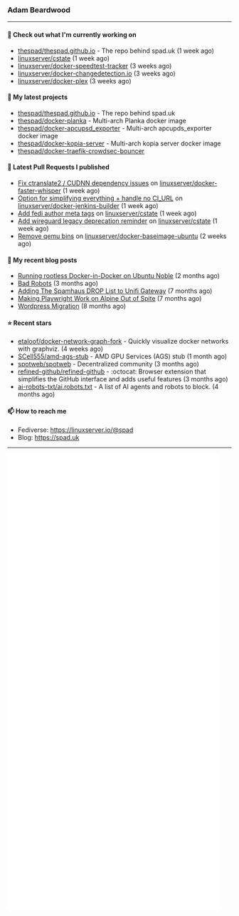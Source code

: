 ### Adam Beardwood
---
#### 👷 Check out what I'm currently working on

- [thespad/thespad.github.io](https://github.com/thespad/thespad.github.io) - The repo behind spad.uk (1 week ago)
- [linuxserver/cstate](https://github.com/linuxserver/cstate) (1 week ago)
- [linuxserver/docker-speedtest-tracker](https://github.com/linuxserver/docker-speedtest-tracker) (3 weeks ago)
- [linuxserver/docker-changedetection.io](https://github.com/linuxserver/docker-changedetection.io) (3 weeks ago)
- [linuxserver/docker-plex](https://github.com/linuxserver/docker-plex) (3 weeks ago)

#### 🌱 My latest projects

- [thespad/thespad.github.io](https://github.com/thespad/thespad.github.io) - The repo behind spad.uk
- [thespad/docker-planka](https://github.com/thespad/docker-planka) - Multi-arch Planka docker image
- [thespad/docker-apcupsd_exporter](https://github.com/thespad/docker-apcupsd_exporter) - Multi-arch apcupds_exporter docker image
- [thespad/docker-kopia-server](https://github.com/thespad/docker-kopia-server) - Multi-arch kopia server docker image 
- [thespad/docker-traefik-crowdsec-bouncer](https://github.com/thespad/docker-traefik-crowdsec-bouncer)

#### 🔨 Latest Pull Requests I published

- [Fix ctranslate2 / CUDNN dependency issues](https://github.com/linuxserver/docker-faster-whisper/pull/23) on [linuxserver/docker-faster-whisper](https://github.com/linuxserver/docker-faster-whisper) (1 week ago)
- [Option for simplifying everything &#43; handle no CI_URL](https://github.com/linuxserver/docker-jenkins-builder/pull/295) on [linuxserver/docker-jenkins-builder](https://github.com/linuxserver/docker-jenkins-builder) (1 week ago)
- [Add fedi author meta tags](https://github.com/linuxserver/cstate/pull/243) on [linuxserver/cstate](https://github.com/linuxserver/cstate) (1 week ago)
- [Add wireguard legacy deprecation reminder](https://github.com/linuxserver/cstate/pull/241) on [linuxserver/cstate](https://github.com/linuxserver/cstate) (1 week ago)
- [Remove qemu bins](https://github.com/linuxserver/docker-baseimage-ubuntu/pull/174) on [linuxserver/docker-baseimage-ubuntu](https://github.com/linuxserver/docker-baseimage-ubuntu) (2 weeks ago)

#### 📜 My recent blog posts

- [Running rootless Docker-in-Docker on Ubuntu Noble](https://www.spad.uk/posts/rootless-dind-noble/) (2 months ago)
- [Bad Robots](https://www.spad.uk/posts/bad-robots/) (3 months ago)
- [Adding The Spamhaus DROP List to Unifi Gateway](https://www.spad.uk/posts/adding-spamhaus-drop-list-to-unifi-gateway/) (7 months ago)
- [Making Playwright Work on Alpine Out of Spite](https://www.spad.uk/posts/making-playwright-work-on-alpine-out-of-spite/) (7 months ago)
- [Wordpress Migration](https://www.spad.uk/posts/wordpress-migration/) (8 months ago)

#### ⭐ Recent stars

- [etaloof/docker-network-graph-fork](https://github.com/etaloof/docker-network-graph-fork) - Quickly visualize docker networks with graphviz. (4 weeks ago)
- [SCell555/amd-ags-stub](https://github.com/SCell555/amd-ags-stub) - AMD GPU Services (AGS) stub (1 month ago)
- [spotweb/spotweb](https://github.com/spotweb/spotweb) - Decentralized community (3 months ago)
- [refined-github/refined-github](https://github.com/refined-github/refined-github) - :octocat: Browser extension that simplifies the GitHub interface and adds useful features (3 months ago)
- [ai-robots-txt/ai.robots.txt](https://github.com/ai-robots-txt/ai.robots.txt) - A list of AI agents and robots to block. (4 months ago)

#### 📫 How to reach me
- Fediverse: https://linuxserver.io/@spad
- Blog: https://spad.uk
---
<img src="https://raw.githubusercontent.com/thespad/thespad/main/github-metrics.svg">
